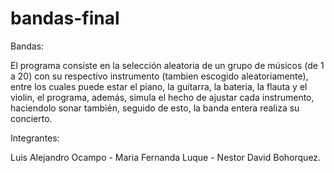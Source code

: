 # bandas-final

Bandas:

El programa consiste en la selección aleatoria de un grupo de músicos (de 1 a 20) con su respectivo instrumento 
(tambien escogido aleatoriamente), entre los cuales puede estar el piano, la guitarra, la bateria, la flauta y el violin,
el programa, además, simula el hecho de ajustar cada instrumento, haciendolo sonar también, seguido de esto, la banda entera 
realiza su concierto.


Integrantes:

Luis Alejandro Ocampo -
Maria Fernanda Luque -
Nestor David Bohorquez.
